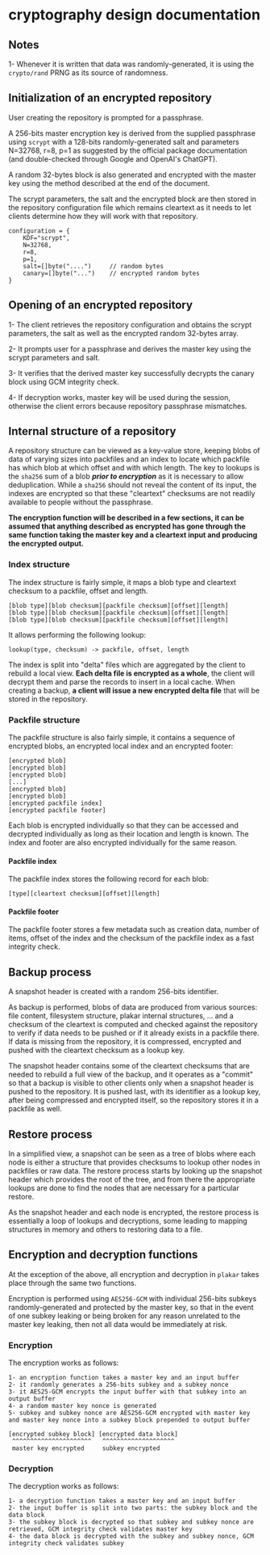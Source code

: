 # cryptography design documentation

## Notes

1- Whenever it is written that data was randomly-generated, it is using the `crypto/rand` PRNG as its source of randomness.


## Initialization of an encrypted repository

User creating the repository is prompted for a passphrase.

A 256-bits master encryption key is derived from the supplied passphrase using `scrypt` with a 128-bits randomly-generated salt and parameters N=32768, r=8, p=1 as suggested by the official package documentation (and double-checked through Google and OpenAI's ChatGPT).

A random 32-bytes block is also generated and encrypted with the master key using the method described at the end of the document.

The scrypt parameters, the salt and the encrypted block are then stored in the repository configuration file which remains cleartext as it needs to let clients determine how they will work with that repository.

```
configuration = {
    KDF="scrypt",
    N=32768,
    r=8,
    p=1,
    salt=[]byte("....")     // random bytes
    canary=[]byte("...")    // encrypted random bytes
}
```

## Opening of an encrypted repository

1- The client retrieves the repository configuration and obtains the scrypt parameters, the salt as well as the encrypted random 32-bytes array.

2- It prompts user for a passphrase and derives the master key using the scrypt parameters and salt.

3- It verifies that the derived master key successfully decrypts the canary block using GCM integrity check.

4- If decryption works, master key will be used during the session, otherwise the client errors because repository passphrase mismatches.



## Internal structure of a repository

A repository structure can be viewed as a key-value store, keeping blobs of data of varying sizes into packfiles and an index to locate which packfile has which blob at which offset and with which length. The key to lookups is the `sha256` sum of a blob **_prior to encryption_** as it is necessary to allow deduplication. While a `sha256` should not reveal the content of its input, the indexes are encrypted so that these "cleartext" checksums are not readily available to people without the passphrase.

**The encryption function will be described in a few sections, it can be assumed that anything described as encrypted has gone through the same function taking the master key and a cleartext input and producing the encrypted output.**


### Index structure
The index structure is fairly simple, it maps a blob type and cleartext checksum to a packfile, offset and length.

```
[blob type][blob checksum][packfile checksum][offset][length]
[blob type][blob checksum][packfile checksum][offset][length]
[blob type][blob checksum][packfile checksum][offset][length]
```

It allows performing the following lookup:

```
lookup(type, checksum) -> packfile, offset, length
```

The index is split into "delta" files which are aggregated by the client to rebuild a local view.
**Each delta file is encrypted as a whole**, the client will decrypt them and parse the records to insert in a local cache.
When creating a backup, **a client will issue a new encrypted delta file** that will be stored in the repository.


### Packfile structure
The packfile structure is also fairly simple, it contains a sequence of encrypted blobs, an encrypted local index and an encrypted footer:

```
[encrypted blob]
[encrypted blob]
[encrypted blob]
[...]
[encrypted blob]
[encrypted blob]
[encrypted packfile index]
[encrypted packfile footer]
```

Each blob is encrypted individually so that they can be accessed and decrypted individually as long as their location and length is known.
The index and footer are also encrypted individually for the same reason.


#### Packfile index

The packfile index stores the following record for each blob:
```
[type][cleartext checksum][offset][length]
```

#### Packfile footer

The packfile footer stores a few metadata such as creation data, number of items, offset of the index and the checksum of the packfile index as a fast integrity check.


## Backup process

A snapshot header is created with a random 256-bits identifier.

As backup is performed, blobs of data are produced from various sources: file content, filesystem structure, plakar internal structures, ... and a checksum of the cleartext is computed and checked against the repository to verify if data needs to be pushed or if it already exists in a packfile there. If data is missing from the repository, it is compressed, encrypted and pushed with the cleartext checksum as a lookup key.

The snapshot header contains some of the cleartext checksums that are needed to rebuild a full view of the backup, and it operates as a "commit" so that a backup is visible to other clients only when a snapshot header is pushed to the repository. It is pushed last, with its identifier as a lookup key, after being compressed and encrypted itself, so the repository stores it in a packfile as well.


## Restore process

In a simplified view, a snapshot can be seen as a tree of blobs where each node is either a structure that provides checksums to lookup other nodes in packfiles or raw data. The restore process starts by looking up the snapshot header which provides the root of the tree, and from there the appropriate lookups are done to find the nodes that are necessary for a particular restore.

As the snapshot header and each node is encrypted, the restore process is essentially a loop of lookups and decryptions, some leading to mapping structures in memory and others to restoring data to a file.


## Encryption and decryption functions

At the exception of the above, all encryption and decryption in `plakar` takes place through the same two functions.

Encryption is performed using `AES256-GCM` with individual 256-bits subkeys randomly-generated and protected by the master key, so that in the event of one subkey leaking or being broken for any reason unrelated to the master key leaking, then not all data would be immediately at risk.


### Encryption
The encryption works as follows:

    1- an encryption function takes a master key and an input buffer
    2- it randomly generates a 256-bits subkey and a subkey nonce
    3- it AES25-GCM encrypts the input buffer with that subkey into an output buffer
    4- a random master key nonce is generated
    5- subkey and subkey nonce are AES256-GCM encrypted with master key and master key nonce into a subkey block prepended to output buffer

    [encrypted subkey block] [encrypted data block]
     ^^^^^^^^^^^^^^^^^^^^^^   ^^^^^^^^^^^^^^^^^^^^
     master key encrypted     subkey encrypted


### Decryption
The decryption works as follows:

    1- a decryption function takes a master key and an input buffer
    2- the input buffer is split into two parts: the subkey block and the data block
    3- the subkey block is decrypted so that subkey and subkey nonce are retrieved, GCM integrity check validates master key
    4- the data block is decrypted with the subkey and subkey nonce, GCM integrity check validates subkey
